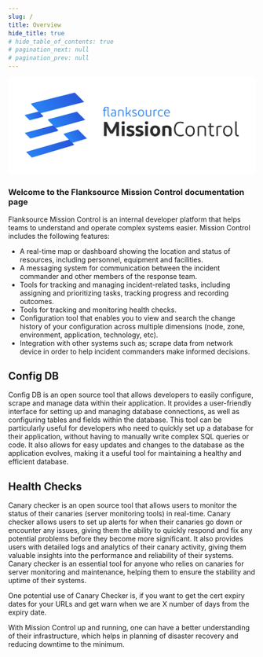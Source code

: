 ```yaml
---
slug: /
title: Overview
hide_title: true
# hide_table_of_contents: true
# pagination_next: null
# pagination_prev: null
---
```


![](./images/flanksource.svg)

### Welcome to the Flanksource Mission Control documentation page

Flanksource Mission Control is an internal developer platform that helps teams to understand and operate complex systems easier. Mission Control includes the following features:

- A real-time map or dashboard showing the location and status of resources, including personnel, equipment and facilities.
- A messaging system for communication between the incident commander and other members of the response team.
- Tools for tracking and managing incident-related tasks, including assigning and prioritizing tasks, tracking progress and recording outcomes.
- Tools for tracking and monitoring health checks.
- Configuration tool that enables you to view and search the change history of your configuration across multiple dimensions (node, zone, environment, application, technology, etc).
- Integration with other systems such as; scrape data from network device in order to help incident commanders make informed decisions.

## Config DB

Config DB is an open source tool that allows developers to easily configure, scrape and manage data within their application. It provides a user-friendly interface for setting up and managing database connections, as well as configuring tables and fields within the database. This tool can be particularly useful for developers who need to quickly set up a database for their application, without having to manually write complex SQL queries or code. It also allows for easy updates and changes to the database as the application evolves, making it a useful tool for maintaining a healthy and efficient database.



## Health Checks

Canary checker is an open source tool that allows users to monitor the status of their canaries (server monitoring tools) in real-time. Canary checker allows users to set up alerts for when their canaries go down or encounter any issues, giving them the ability to quickly respond and fix any potential problems before they become more significant. It also provides users with detailed logs and analytics of their canary activity, giving them valuable insights into the performance and reliability of their systems. Canary checker is an essential tool for anyone who relies on canaries for server monitoring and maintenance, helping them to ensure the stability and uptime of their systems.

One potential use of Canary Checker is, if you want to get the cert expiry dates for your URLs and get warn when we are X number of days from the expiry date.

With Mission Control up and running, one can have a better understanding of their infrastructure, which helps in planning of disaster recovery and reducing downtime to the   minimum.
